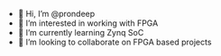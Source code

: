 - 👋 Hi, I’m @prondeep
- 👀 I’m interested in working with FPGA
- 🌱 I’m currently learning Zynq SoC
- 💞️ I’m looking to collaborate on FPGA based projects

<!---
prondeep/prondeep is a ✨ special ✨ repository because its `README.md` (this file) appears on your GitHub profile.
You can click the Preview link to take a look at your changes.
--->
